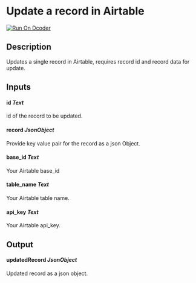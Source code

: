 # Update a record in Airtable

[![Run On Dcoder](https://static-content.dcoder.tech/dcoder-assets/run-on-dcoder.svg)](https://code.dcoder.tech/feed/block/609d03a457ab640a76066e8d)

## Description

Updates a single record in Airtable, requires record id and record data for update.

## Inputs

#### **id** _Text_

id of the record to be updated.

#### **record** _JsonObject_

Provide key value pair for the record as a json Object.

#### **base_id** _Text_

Your Airtable base_id

#### **table_name** _Text_

Your Airtable table name.

#### **api_key** _Text_

Your Airtable api_key.

## Output

#### **updatedRecord** _JsonObject_

Updated record as a json object.
